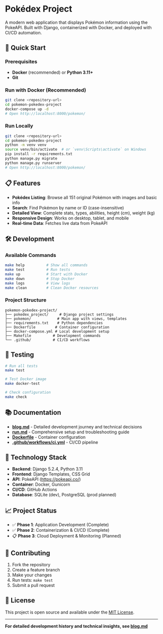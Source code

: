 # Pokédex Project

A modern web application that displays Pokémon information using the PokeAPI. Built with Django, containerized with Docker, and deployed with CI/CD automation.

## 🚀 Quick Start

### Prerequisites
- **Docker** (recommended) or **Python 3.11+**
- **Git**

### Run with Docker (Recommended)
```bash
git clone <repository-url>
cd pokemon-pokedex-project
docker-compose up -d
# Open http://localhost:8000/pokemon/
```

### Run Locally
```bash
git clone <repository-url>
cd pokemon-pokedex-project
python -m venv venv
source venv/bin/activate  # or `venv\Scripts\activate` on Windows
pip install -r requirements.txt
python manage.py migrate
python manage.py runserver
# Open http://localhost:8000/pokemon/
```

## 📋 Features

- **Pokédex Listing**: Browse all 151 original Pokémon with images and basic info
- **Search**: Find Pokémon by name or ID (case-insensitive)
- **Detailed View**: Complete stats, types, abilities, height (cm), weight (kg)
- **Responsive Design**: Works on desktop, tablet, and mobile
- **Real-time Data**: Fetches live data from PokeAPI

## 🛠️ Development

### Available Commands
```bash
make help          # Show all commands
make test          # Run tests
make up            # Start with Docker
make down          # Stop Docker
make logs          # View logs
make clean         # Clean Docker resources
```

### Project Structure
```
pokemon-pokedex-project/
├── pokedex_project/     # Django project settings
├── pokemon/            # Main app with views, templates
├── requirements.txt    # Python dependencies
├── Dockerfile         # Container configuration
├── docker-compose.yml # Local development setup
├── Makefile          # Development commands
└── .github/          # CI/CD workflows
```

## 🧪 Testing

```bash
# Run all tests
make test

# Test Docker image
make docker-test

# Check configuration
make check
```

## 📚 Documentation

- **[blog.md](blog.md)** - Detailed development journey and technical decisions
- **[run.md](run.md)** - Comprehensive setup and troubleshooting guide
- **[Dockerfile](Dockerfile)** - Container configuration
- **[.github/workflows/ci.yml](.github/workflows/ci.yml)** - CI/CD pipeline

## 🔧 Technology Stack

- **Backend**: Django 5.2.4, Python 3.11
- **Frontend**: Django Templates, CSS Grid
- **API**: PokeAPI (https://pokeapi.co/)
- **Container**: Docker, Gunicorn
- **CI/CD**: GitHub Actions
- **Database**: SQLite (dev), PostgreSQL (prod planned)

## 📈 Project Status

- ✅ **Phase 1**: Application Development (Complete)
- ✅ **Phase 2**: Containerization & CI/CD (Complete)
- 📋 **Phase 3**: Cloud Deployment & Monitoring (Planned)

## 🤝 Contributing

1. Fork the repository
2. Create a feature branch
3. Make your changes
4. Run tests: `make test`
5. Submit a pull request

## 📄 License

This project is open source and available under the [MIT License](LICENSE).

---

**For detailed development history and technical insights, see [blog.md](blog.md)**
